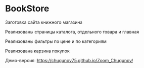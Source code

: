 # BookStore

Заготовка сайта книжного магазина

Реализованы страницы каталога, отдельного товара и главная

Реализованы фильтры по цене и по категориям

Реализована карзина покупок

Демо-версия: https://chugunov75.github.io/Zoom_Chugunov/
